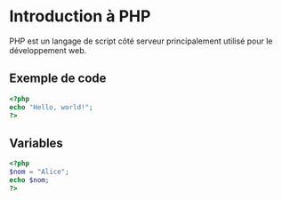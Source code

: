 # Introduction à PHP

PHP est un langage de script côté serveur principalement utilisé pour le développement web.

## Exemple de code

```php
<?php
echo "Hello, world!";
?>
```

## Variables

```php
<?php
$nom = "Alice";
echo $nom;
?>
```
